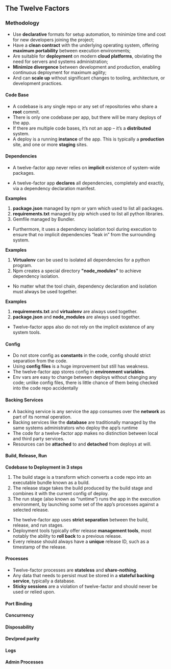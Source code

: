 ## The Twelve Factors

### Methodology
- Use **declarative** formats for setup automation, to minimize time and cost for new developers joining the project;
- Have a **clean contract** with the underlying operating system, offering **maximum portability** between execution environments;
- Are suitable for **deployment** on modern **cloud platforms**, obviating the need for servers and systems administration;
- **Minimize divergence** between development and production, enabling continuous deployment for maximum agility;
- And can **scale up** without significant changes to tooling, architecture, or development practices.

#### Code Base

- A codebase is any single repo or any set of repositories who share a **root** commit.
- There is only one codebase per app, but there will be many deploys of the app.
- If there are multiple code bases, it’s not an app – it’s a **distributed** system.
- A deploy is a running **instance** of the app. This is typically a **production** site, and one or more **staging** sites. 

#### Dependencies

- A twelve-factor app never relies on **implicit** existence of system-wide packages. 

- A twelve-factor app **declares** all dependencies, completely and exactly, via a dependency declaration manifest.

**Examples**
1. **package.json** managed by npm or yarn which used to list all packages.
2. **requirements.txt** managed by pip which used to list all python libraries. 
3. Gemfile managed by Bundler.

- Furthermore, it uses a dependency isolation tool during execution to ensure that no implicit dependencies “leak in” from the surrounding system.

**Examples**
1. **Virtualenv** can be used to isolated all dependencies for a python program.
2. Npm creates a special directory **"node_modules"** to achieve dependency isolation. 

- No matter what the tool chain, dependency declaration and isolation must always be used together.

**Examples**
1. **requirements.txt** and **virtualenv** are always used together.
2. **package.json** and **node_modules** are always used together.

- Twelve-factor apps also do not rely on the implicit existence of any system tools.
#### Config

- Do not store config as **constants** in the code, config should strict separation from the code.
- Using **config files** is a huge improvement but still has weakness.
- The twelve-factor app stores config in **environment variables**.
- Env vars are easy to change between deploys without changing any code; unlike config files, there is little chance of them being checked into the code repo accidentally

#### Backing Services

- A backing service is any service the app consumes over the **network** as part of its normal operation.
- Backing services like the **database** are traditionally managed by the same systems administrators who deploy the app’s runtime
- The code for a twelve-factor app makes no distinction between local and third party services. 
- Resources can be **attached** to and **detached** from deploys at will.

#### Build, Release, Run

**Codebase to Deployment in 3 steps**
1. The build stage is a transform which converts a code repo into an executable bundle known as a build.
2. The release stage takes the build produced by the build stage and combines it with the current config of deploy.
3. The run stage (also known as “runtime”) runs the app in the execution environment, by launching some set of the app’s processes against a selected release.

- The twelve-factor app uses **strict separation** between the build, release, and run stages.
- Deployment tools typically offer release **management tools**, most notably the ability to **roll back** to a previous release.
- Every release should always have a **unique** release ID, such as a timestamp of the release.

#### Processes

- Twelve-factor processes are **stateless** and **share-nothing**.
- Any data that needs to persist must be stored in a **stateful backing service**, typically a database.
- **Sticky sessions** are a violation of twelve-factor and should never be used or relied upon. 

#### Port Binding

#### Concurrency

#### Disposability

#### Dev/prod parity

#### Logs

#### Admin Processes

